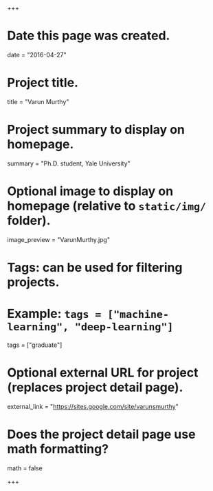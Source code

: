 +++
# Date this page was created.
date = "2016-04-27"

# Project title.
title = "Varun Murthy"

# Project summary to display on homepage.
summary = "Ph.D. student, Yale University"

# Optional image to display on homepage (relative to `static/img/` folder).
image_preview = "VarunMurthy.jpg"

# Tags: can be used for filtering projects.
# Example: `tags = ["machine-learning", "deep-learning"]`
tags = ["graduate"]

# Optional external URL for project (replaces project detail page).
external_link = "https://sites.google.com/site/varunsmurthy"

# Does the project detail page use math formatting?
math = false

+++

